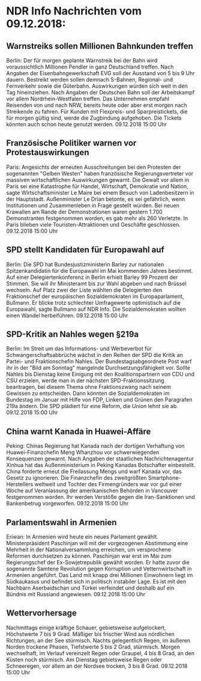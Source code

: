 # NDR Info Nachrichten vom 09.12.2018:


## Warnstreiks sollen Millionen Bahnkunden treffen
Berlin: Der für morgen geplante Warnstreik bei der Bahn wird voraussichtlich Millionen Pendler in ganz Deutschland treffen. Nach Angaben der Eisenbahngewerkschaft EVG soll der Ausstand von 5 bis 9 Uhr dauern. Bestreikt werden sollen demnach S-Bahnen, Regional- und Fernverkehr sowie die Güterbahn. Auswirkungen würden sich weit in den Tag hineinziehen. Nach Angaben der Deutschen Bahn soll der Arbeitskampf vor allem Nordrhein-Westfalen treffen. Das Unternehmen empfahl Reisenden von und nach NRW, bereits heute oder aber erst morgen nach Streikende zu fahren. Für Kunden mit Flexpreis- und Sparpreistickets, die für morgen gültig sind, werde die Zugbindung aufgehoben. Die Tickets könnten auch schon heute genutzt werden. 09.12.2018 15:00 Uhr 

## Französische Politiker warnen vor Protestauswirkungen
Paris: Angesichts der erneuten Ausschreitungen bei den Protesten der sogenannten "Gelben Westen" haben französische Regierungsvertreter vor massiven wirtschaftlichen Auswirkungen gewarnt. Die Gewalt vor allem in Paris sei eine Katastrophe für Handel, Wirtschaft, Demokratie und Nation, sagte Wirtschaftsminister Le Maire bei einem Besuch von Ladenbesitzern in der Hauptstadt. Außenminister Le Drian betonte, es sei gefährlich, wenn Institutionen und Zusammenleben in Frage gestellt würden. Bei neuen Krawallen am Rande der Demonstrationen waren gestern 1.700 Demonstranten festgenommen worden, es gab mehr als 260 Verletzte. In Paris blieben viele Touristen-Attraktionen und Geschäfte geschlossen. 09.12.2018 15:00 Uhr 

## SPD stellt Kandidaten für Europawahl auf
Berlin: Die SPD hat Bundesjustizministerin Barley zur nationalen Spitzenkandidatin für die Europawahl im Mai kommenden Jahres bestimmt. Auf einer Delegiertenkonferenz in Berlin erhielt Barley 99 Prozent der Stimmen. Sie will ihr Ministeramt bis zur Wahl abgeben und nach Brüssel wechseln. Auf Platz zwei der Liste wählten die Delegierten den Fraktionschef der europäischen Sozialdemokraten im Europaparlament, Bullmann. Er blicke trotz schlechter Umfragewerte optimistisch auf die Europawahl, sagte Bullmann auf NDR Info. Die Sozialdemokraten wollten einen Wandel herbeiführen. 09.12.2018 15:00 Uhr 

## SPD-Kritik an Nahles wegen §219a
Berlin: Im Streit um das Informations- und Werbeverbot für Schwangerschaftsabbrüche wächst in den Reihen der SPD die Kritik an Partei- und Fraktionschefin Nahles. Der Bundestagsabgeordnete Post warf ihr in der "Bild am Sonntag" mangelnde Durchsetzungsfähigkeit vor. Sollte Nahles bis Dienstag keine Einigung mit den Koalitionspartnern von CDU und CSU erzielen, werde man in der nächsten SPD-Fraktionssitzung beantragen, bei diesem Thema ohne Fraktionszwang nach seinem Gewissen zu entscheiden. Dann könnten die Sozialdemokraten im Bundestag im Januar mit Hilfe von FDP, Linken und Grünen den Paragrafen 219a ändern. Die SPD plädiert für eine Reform, die Union lehnt sie ab. 09.12.2018 15:00 Uhr 

## China warnt Kanada in Huawei-Affäre
Peking:	Chinas Regierung hat Kanada nach der dortigen Verhaftung von Huawei-Finanzchefin Meng Whanzhou vor schwerwiegenden Konsequenzen gewarnt. Nach Angaben der staatlichen Nachrichtenagentur Xinhua hat das Außenministerium in Peking Kanadas Botschafter einbestellt. China forderte erneut die Freilassung Mengs und warf Kanada vor, das Gesetz zu ignorieren. Die Finanzchefin des zweitgrößten Smartphone-Herstellers weltweit und Tochter des Firmengründers war vor gut einer Woche auf Veranlassung der amerikanischen Behörden in Vancouver festgenommen worden. Ihr werden Verstöße gegen die Iran-Sanktionen und Bankenbetrug vorgeworfen. 09.12.2018 15:00 Uhr 

## Parlamentswahl in Armenien
Eriwan: In Armenien wird heute ein neues Parlament gewählt. Ministerpräsident Paschinjan will mit der vorgezogenen Abstimmung eine Mehrheit in der Nationalversammlung erreichen, um versprochene Reformen durchsetzen zu können. Paschinjan war erst im Mai zum Regierungschef der Ex-Sowjetrepublik gewählt worden. Er hatte zuvor die sogenannte Samtene Revolution gegen Korruption und Vetternwirtschaft in Armenien angeführt. Das Land mit knapp drei Millionen Einwohnern liegt im Südkaukasus und befindet sich in politisch instabiler Lage. Es ist mit den Nachbarn Aserbaidschan und Türkei verfeindet und deshalb auf ein Bündnis mit Russland angewiesen. 09.12.2018 15:00 Uhr 

## Wettervorhersage
Nachmittags einige kräftige Schauer, gebietsweise aufgelockert, Höchstwerte 7 bis 9 Grad. Mäßiger bis frischer Wind aus nördlichen Richtungen, an der See stürmisch. Nachts gelegentlich Regen, im äußeren Norden trockene Phasen, Tiefstwerte 5 bis 2 Grad, stürmisch. Morgen wechselhaft, im Verlauf vereinzelt Regen oder Graupel, 4 bis 8 Grad, an den Küsten noch stürmisch. Am Dienstag gebietsweise Regen oder Schneeregen, vor allem an der Nordsee trocken, 3 bis 8 Grad. 09.12.2018 15:00 Uhr 
